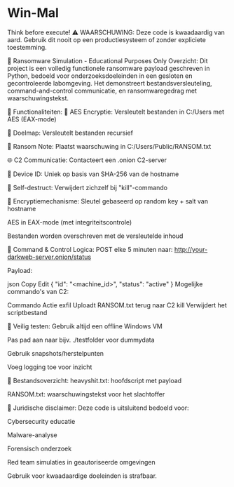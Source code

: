 # Win-Mal
Think before execute!
⚠️ WAARSCHUWING: Deze code is kwaadaardig van aard. Gebruik dit nooit op een productiesysteem of zonder expliciete toestemming.


📄 Ransomware Simulation - Educational Purposes Only
Overzicht:
Dit project is een volledig functionele ransomware payload geschreven in Python, bedoeld voor onderzoeksdoeleinden in een gesloten en gecontroleerde labomgeving.
Het demonstreert bestandsversleuteling, command-and-control communicatie, en ransomwaregedrag met waarschuwingstekst.


🔧 Functionaliteiten:
🔐 AES Encryptie: Versleutelt bestanden in C:/Users met AES (EAX-mode)

📁 Doelmap: Versleutelt bestanden recursief

📝 Ransom Note: Plaatst waarschuwing in C:/Users/Public/RANSOM.txt

🌐 C2 Communicatie: Contacteert een .onion C2-server

🧬 Device ID: Uniek op basis van SHA-256 van de hostname


🧨 Self-destruct: Verwijdert zichzelf bij "kill"-commando


🔐 Encryptiemechanisme:
Sleutel gebaseerd op random key + salt van hostname

AES in EAX-mode (met integriteitscontrole)

Bestanden worden overschreven met de versleutelde inhoud



📡 Command & Control Logica:
POST elke 5 minuten naar:
http://your-darkweb-server.onion/status

Payload:

json
Copy
Edit
{ "id": "<machine_id>", "status": "active" }
Mogelijke commando's van C2:

Commando	Actie
exfil	Uploadt RANSOM.txt terug naar C2
kill	Verwijdert het scriptbestand


🧪 Veilig testen:
Gebruik altijd een offline Windows VM

Pas pad aan naar bijv. ./testfolder voor dummydata

Gebruik snapshots/herstelpunten

Voeg logging toe voor inzicht



📁 Bestandsoverzicht:
heavyshit.txt: hoofdscript met payload

RANSOM.txt: waarschuwingstekst voor het slachtoffer



📜 Juridische disclaimer:
Deze code is uitsluitend bedoeld voor:

Cybersecurity educatie

Malware-analyse

Forensisch onderzoek

Red team simulaties in geautoriseerde omgevingen

Gebruik voor kwaadaardige doeleinden is strafbaar.


